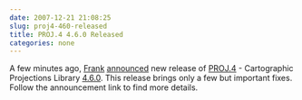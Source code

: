 ```yaml
---
date: 2007-12-21 21:08:25
slug: proj4-460-released
title: PROJ.4 4.6.0 Released
categories: none
---
```


A few minutes ago, [Frank](http://home.gdal.org/~warmerda/) [announced](http://lists.maptools.org/pipermail/proj/2007-December/003197.html) new release of [PROJ.4](http://proj.maptools.org/) - Cartographic Projections Library [4.6.0](  http://download.osgeo.org/proj/). This release brings only a few but important fixes. Follow the announcement link to find more details.

